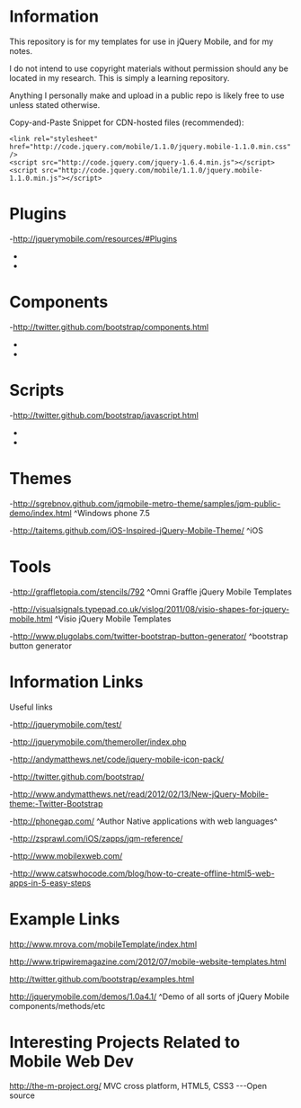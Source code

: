 Information
===========

This repository is for my templates for use in jQuery Mobile, and for my notes.

I do not intend to use copyright materials without permission should any be located in my research.
 This is simply a learning repository.

 Anything I personally make and upload in a public repo is likely free to use unless stated otherwise.

Copy-and-Paste Snippet for CDN-hosted files (recommended):


    <link rel="stylesheet" href="http://code.jquery.com/mobile/1.1.0/jquery.mobile-1.1.0.min.css" />
    <script src="http://code.jquery.com/jquery-1.6.4.min.js"></script>
    <script src="http://code.jquery.com/mobile/1.1.0/jquery.mobile-1.1.0.min.js"></script>


Plugins
============
-http://jquerymobile.com/resources/#Plugins

-

-

Components
=========
-http://twitter.github.com/bootstrap/components.html

-

-




Scripts
===========
-http://twitter.github.com/bootstrap/javascript.html

-

-


Themes
============
-http://sgrebnov.github.com/jqmobile-metro-theme/samples/jqm-public-demo/index.html
^Windows phone 7.5

-http://taitems.github.com/iOS-Inspired-jQuery-Mobile-Theme/
^iOS


Tools
===================
-http://graffletopia.com/stencils/792
^Omni Graffle jQuery Mobile Templates

-http://visualsignals.typepad.co.uk/vislog/2011/08/visio-shapes-for-jquery-mobile.html
^Visio jQuery Mobile Templates

-http://www.plugolabs.com/twitter-bootstrap-button-generator/
^bootstrap button generator



Information Links
========================
Useful links

-http://jquerymobile.com/test/

-http://jquerymobile.com/themeroller/index.php

-http://andymatthews.net/code/jquery-mobile-icon-pack/

-http://twitter.github.com/bootstrap/

-http://www.andymatthews.net/read/2012/02/13/New-jQuery-Mobile-theme:-Twitter-Bootstrap

-http://phonegap.com/
^Author Native applications with web languages^

-http://zsprawl.com/iOS/zapps/jqm-reference/

-http://www.mobilexweb.com/

-http://www.catswhocode.com/blog/how-to-create-offline-html5-web-apps-in-5-easy-steps



Example Links
====================
http://www.mrova.com/mobileTemplate/index.html

http://www.tripwiremagazine.com/2012/07/mobile-website-templates.html

http://twitter.github.com/bootstrap/examples.html

http://jquerymobile.com/demos/1.0a4.1/
^Demo of all sorts of jQuery Mobile components/methods/etc


Interesting Projects Related to Mobile Web Dev
==================================
http://the-m-project.org/
MVC cross platform, HTML5, CSS3 ---Open source